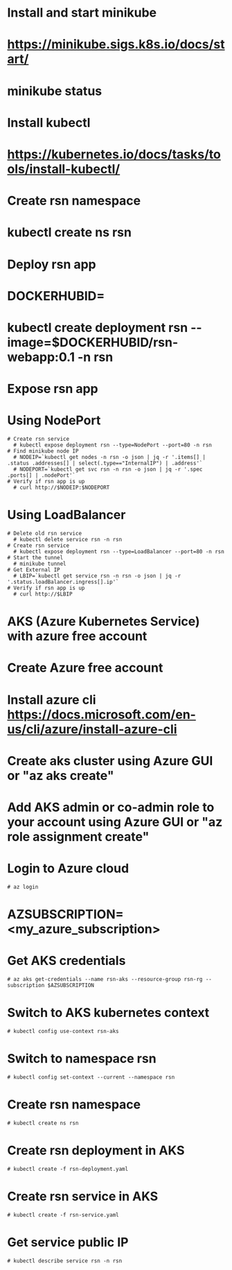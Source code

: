 # Install and start minikube
  # https://minikube.sigs.k8s.io/docs/start/
  # minikube status

# Install kubectl
  # https://kubernetes.io/docs/tasks/tools/install-kubectl/
# Create rsn namespace
  # kubectl create ns rsn
# Deploy rsn app
  # DOCKERHUBID=<docker-id>
  # kubectl create deployment rsn --image=$DOCKERHUBID/rsn-webapp:0.1 -n rsn

# Expose rsn app 
  # Using NodePort
    # Create rsn service
      # kubectl expose deployment rsn --type=NodePort --port=80 -n rsn
    # Find minikube node IP
      # NODEIP=`kubectl get nodes -n rsn -o json | jq -r '.items[] | .status .addresses[] | select(.type=="InternalIP") | .address'`
      # NODEPORT=`kubectl get svc rsn -n rsn -o json | jq -r '.spec .ports[] | .nodePort'`  
    # Verify if rsn app is up
      # curl http://$NODEIP:$NODEPORT
  # Using LoadBalancer
    # Delete old rsn service
      # kubectl delete service rsn -n rsn
    # Create rsn service
      # kubectl expose deployment rsn --type=LoadBalancer --port=80 -n rsn
    # Start the tunnel
      # minikube tunnel
    # Get External IP
      # LBIP=`kubectl get service rsn -n rsn -o json | jq -r '.status.loadBalancer.ingress[].ip'`
    # Verify if rsn app is up
      # curl http://$LBIP

# AKS (Azure Kubernetes Service) with azure free account
  # Create Azure free account
  # Install azure cli https://docs.microsoft.com/en-us/cli/azure/install-azure-cli
  # Create aks cluster using Azure GUI or "az aks create"
  # Add AKS admin or co-admin role to your account using Azure GUI or "az role assignment create"
  # Login to Azure cloud
    # az login
  # AZSUBSCRIPTION=<my_azure_subscription>
  # Get AKS credentials
    # az aks get-credentials --name rsn-aks --resource-group rsn-rg --subscription $AZSUBSCRIPTION
  # Switch to AKS kubernetes context
    # kubectl config use-context rsn-aks
  # Switch to namespace rsn
    # kubectl config set-context --current --namespace rsn
  # Create rsn namespace
    # kubectl create ns rsn
  # Create rsn deployment in AKS
    # kubectl create -f rsn-deployment.yaml
  # Create rsn service in AKS
    # kubectl create -f rsn-service.yaml
  # Get service public IP
    # kubectl describe service rsn -n rsn
